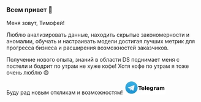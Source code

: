 ### Всем привет 👋

Меня зовут, Тимофей!

Люблю анализировать данные, находить скрытые закономерности и аномалии, обучать и настраивать модели достигая лучших метрик для прогресса бизнеса и расширения возможностей заказчиков.

Получение нового опыта, знаний в области DS поднимает меня с постели и бодрит по утрам не хуже кофе! Хотя кофе по утрам я тоже очень люблю 😄

Буду рад новым откликам и возможностям! [![](https://github.com/volkov-timofey/volkov-timofey/blob/main/tg.jpg)](https://t.me/Volkov_Timofey)

<!--
**volkov-timofey/volkov-timofey** is a ✨ _special_ ✨ repository because its `README.md` (this file) appears on your GitHub profile.

Here are some ideas to get you started:

- 🔭 I’m currently working on ...
- 🌱 I’m currently learning ...
- 👯 I’m looking to collaborate on ...
- 🤔 I’m looking for help with ...
- 💬 Ask me about ...
- 📫 How to reach me: ...
- 😄 Pronouns: ...
- ⚡ Fun fact: ...
-->
